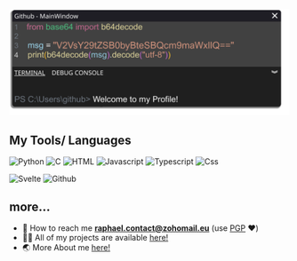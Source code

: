 <img src="./398015165-4ef810ca-4cca-4fe9-9514-020c33333b45.png" alt="Hello world">

## My Tools/ Languages
<p>
  <img src="https://github.com/bablubambal/All_logo_and_pictures/blob/7c0ac2ceb9f9d24992ec393d11fa7337d2f92466/programming%20languages/python.svg" alt="Python" height="50" width="50" />
  <img src="https://github.com/bablubambal/All_logo_and_pictures/blob/7c0ac2ceb9f9d24992ec393d11fa7337d2f92466/programming%20languages/c.svg" alt="C" height="50" width="50" />
  <img src="https://github.com/bablubambal/All_logo_and_pictures/blob/7c0ac2ceb9f9d24992ec393d11fa7337d2f92466/others/html.svg" alt="HTML" height="50" width="50" />
  <img src="https://github.com/bablubambal/All_logo_and_pictures/blob/7c0ac2ceb9f9d24992ec393d11fa7337d2f92466/programming%20languages/javascript.svg" alt="Javascript" height="50" width="50" />
  <img src="https://github.com/bablubambal/All_logo_and_pictures/blob/7c0ac2ceb9f9d24992ec393d11fa7337d2f92466/programming%20languages/typescript.svg" alt="Typescript" height="50" width="50" />
  <img src="https://github.com/bablubambal/All_logo_and_pictures/blob/7c0ac2ceb9f9d24992ec393d11fa7337d2f92466/others/css.svg" alt="Css" height="50" width="50" />
</p>
<p>
  <img src="https://github.com/bablubambal/All_logo_and_pictures/blob/7c0ac2ceb9f9d24992ec393d11fa7337d2f92466/social%20icons/svelte.svg" alt="Svelte" height="50" width="50" />
  <img src="https://github.com/bablubambal/All_logo_and_pictures/blob/7c0ac2ceb9f9d24992ec393d11fa7337d2f92466/social%20icons/github.png" alt="Github" height="50" width="50" />
</p>

## more...
- 📧 How to reach me **[raphael.contact@zohomail.eu](mailto:raphael.contact@zohomail.eu)** (use [PGP](https://keys.openpgp.org/search?q=raphael.contact%40zohomail.eu) ❤️)
- 👨‍💻 All of my projects are available [here!](https://github.com/cookie0o?tab=repositories)   
- 🌏 More About me [here!](https://cookie0o.github.io/personal-website/)

